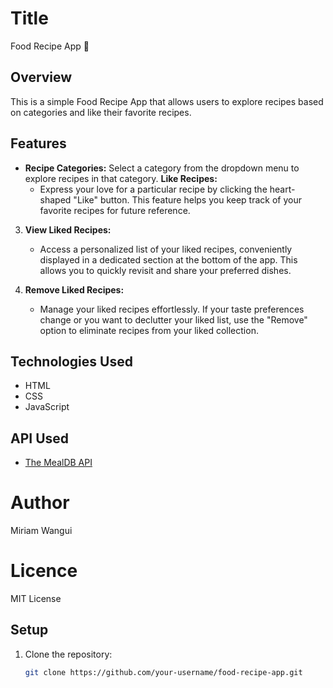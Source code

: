 # Title
Food Recipe App 🍲

## Overview

This is a simple Food Recipe App that allows users to explore recipes based on categories and like their favorite recipes.

## Features

- **Recipe Categories:** Select a category from the dropdown menu to explore recipes in that category.
 **Like Recipes:**
   - Express your love for a particular recipe by clicking the heart-shaped "Like" button. This feature helps you keep track of your favorite recipes for future reference.

3. **View Liked Recipes:**
   - Access a personalized list of your liked recipes, conveniently displayed in a dedicated section at the bottom of the app. This allows you to quickly revisit and share your preferred dishes.

4. **Remove Liked Recipes:**
   - Manage your liked recipes effortlessly. If your taste preferences change or you want to declutter your liked list, use the "Remove" option to eliminate recipes from your liked collection.

## Technologies Used

- HTML
- CSS
- JavaScript

## API Used

- [The MealDB API](https://www.themealdb.com/api.php)

# Author
Miriam Wangui

# Licence
MIT License

## Setup

1. Clone the repository:

   ```bash
   git clone https://github.com/your-username/food-recipe-app.git
